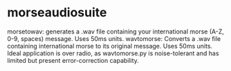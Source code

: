 # morseaudiosuite
morsetowav: generates a .wav file containing your international morse (A-Z, 0-9, spaces) message. Uses 50ms units.
wavtomorse: Converts a .wav file containing international morse to its original message. Uses 50ms units.
Ideal application is over radio, as wavtomorse.py is noise-tolerant and has limited but present error-correction capability.
